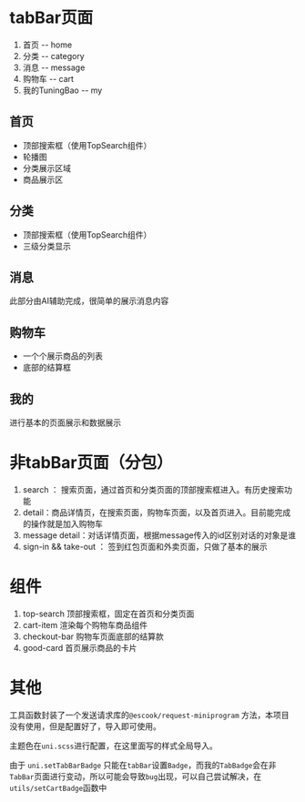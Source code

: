 # tabBar页面

1. 首页 -- home
2. 分类 -- category
3. 消息 -- message
4. 购物车 -- cart
5. 我的TuningBao -- my



## 首页

- 顶部搜索框（使用TopSearch组件）
- 轮播图
- 分类展示区域
- 商品展示区



## 分类

- 顶部搜索框（使用TopSearch组件）
- 三级分类显示


## 消息

此部分由AI辅助完成，很简单的展示消息内容

## 购物车

 - 一个个展示商品的列表
 - 底部的结算框

## 我的

进行基本的页面展示和数据展示

# 非tabBar页面（分包）

1. search ： 搜索页面，通过首页和分类页面的顶部搜索框进入。有历史搜索功能
1. detail：商品详情页，在搜索页面，购物车页面，以及首页进入。目前能完成的操作就是加入购物车
1. message detail：对话详情页面，根据message传入的id区别对话的对象是谁
1. sign-in && take-out ： 签到红包页面和外卖页面，只做了基本的展示





# 组件

1. top-search 顶部搜索框，固定在首页和分类页面
1. cart-item 渲染每个购物车商品组件
1. checkout-bar 购物车页面底部的结算款
1. good-card 首页展示商品的卡片



# 其他

工具函数封装了一个发送请求库的`@escook/request-miniprogram` 方法，本项目没有使用，但是配置好了，导入即可使用。

主题色在`uni.scss`进行配置，在这里面写的样式全局导入。

由于 `uni.setTabBarBadge` 只能在`tabBar`设置`Badge`，而我的`TabBadge`会在非`TabBar`页面进行变动，所以可能会导致`bug`出现，可以自己尝试解决，在`utils/setCartBadge`函数中

